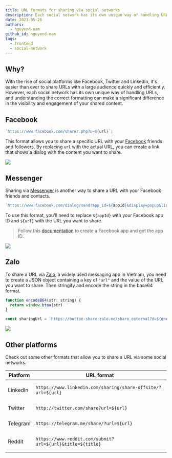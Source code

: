 ```yaml
---
title: URL formats for sharing via social networks
description: Each social network has its own unique way of handling URLs, and understanding the correct formatting can make a significant difference in the visibility and engagement of your shared content.
date: 2023-05-26
authors:
  - nguyend-nam
github_id: nguyend-nam
tags:
  - frontend
  - social-network
---
```


## Why?

With the rise of social platforms like Facebook, Twitter and LinkedIn, it's easier than ever to share URLs with a large audience quickly and efficiently. However, each social network has its own unique way of handling URLs, and understanding the correct formatting can make a significant difference in the visibility and engagement of your shared content.

## Facebook

```javascript
`https://www.facebook.com/sharer.php?u=${url}`;
```

This format allows you to share a specific URL with your [Facebook](https://about.meta.com/technologies/facebook-app/) friends and followers. By replacing `url` with the actual URL, you can create a link that shows a dialog with the content you want to share.

![](assets/url-formats-for-sharing-via-social-networks_hmijfth.webp)

## Messenger

Sharing via [Messenger](https://about.meta.com/technologies/messenger/) is another way to share a URL with your Facebook friends and contacts.

```javascript
`https://www.facebook.com/dialog/send?app_id=${appId}&display=popup&link=${url}&redirect_uri=${url}`;
```

To use this format, you'll need to replace `${appId}` with your Facebook app ID and `${url}` with the URL you want to share.

> Follow this [documentation](https://developers.facebook.com/docs/development/create-an-app) to create a Facebook app and get the app ID.

![](assets/url-formats-for-sharing-via-social-networks_yrq15em.webp)

## Zalo

To share a URL via [Zalo](https://zalo.me/pc), a widely used messaging app in Vietnam, you need to create a JSON object containing a key of `"url"` and the value of the URL you want to share. Then stringify and encode the string in the base64 format.

```javascript
function encodeB64(str: string) {
  return window.btoa(str)
}

const sharingUrl = `https://button-share.zalo.me/share_external?d=${encodeB64(JSON.stringify({ url }))}`
```

![](assets/url-formats-for-sharing-via-social-networks_5gtifrk.webp)

## Other platforms

Check out some other formats that allow you to share a URL via some social networks.

| Platform | URL format                                                              |
| -------- | ----------------------------------------------------------------------- |
| LinkedIn | <pre>`https://www.linkedin.com/sharing/share-offsite/?url=${url}`</pre> |
| Twitter  | <pre>`http://twitter.com/share?url=${url}`</pre>                        |
| Telegram | <pre>`https://telegram.me/share/?url=${url}`</pre>                      |
| Reddit   | <pre>`https://www.reddit.com/submit?url=${url}&title=${title}`</pre>    |
